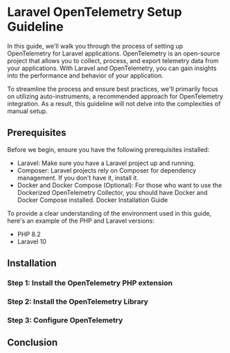 # Laravel OpenTelemetry Setup Guideline

In this guide, we'll walk you through the process of setting up OpenTelemetry for Laravel applications. OpenTelemetry is an open-source project that allows you to collect, process, and export telemetry data from your applications. With Laravel and OpenTelemetry, you can gain insights into the performance and behavior of your application.

To streamline the process and ensure best practices, we'll primarily focus on utilizing auto-instruments, a recommended approach for OpenTelemetry integration. As a result, this guideline will not delve into the complexities of manual setup. 

## Prerequisites

Before we begin, ensure you have the following prerequisites installed:

- Laravel: Make sure you have a Laravel project up and running.
- Composer: Laravel projects rely on Composer for dependency management. If you don't have it, install it.
- Docker and Docker Compose (Optional): For those who want to use the Dockerized OpenTelemetry Collector, you should have Docker and Docker Compose installed. Docker Installation Guide

To provide a clear understanding of the environment used in this guide, here's an example of the PHP and Laravel versions:

- PHP 8.2
- Laravel 10

## Installation

### Step 1: Install the OpenTelemetry PHP extension

### Step 2: Install the OpenTelemetry Library

### Step 3: Configure OpenTelemetry

## Conclusion
